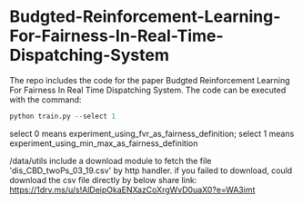 # Budgted-Reinforcement-Learning-For-Fairness-In-Real-Time-Dispatching-System

The repo includes the code for the paper Budgted Reinforcement Learning For Fairness In Real Time Dispatching System. The code can be executed with the command:

```python
python train.py --select 1


```

select 0 means experiment_using_fvr_as_fairness_definition; select 1 means experiment_using_min_max_as_fairness_definition

/data/utils include a download module to fetch the file 'dis_CBD_twoPs_03_19.csv' by http handler. if you failed to download, could download the csv file directly by below share link:
https://1drv.ms/u/s!AlDeipOkaENXazCoXrgWvD0uaX0?e=WA3imt
